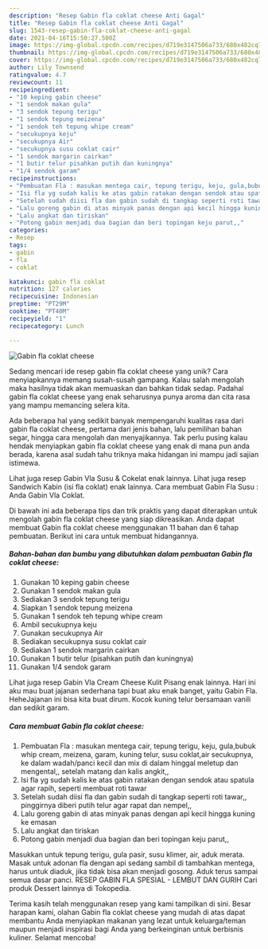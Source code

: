 ```yaml
---
description: "Resep Gabin fla coklat cheese Anti Gagal"
title: "Resep Gabin fla coklat cheese Anti Gagal"
slug: 1543-resep-gabin-fla-coklat-cheese-anti-gagal
date: 2021-04-16T15:50:27.500Z
image: https://img-global.cpcdn.com/recipes/d719e3147506a733/680x482cq70/gabin-fla-coklat-cheese-foto-resep-utama.jpg
thumbnail: https://img-global.cpcdn.com/recipes/d719e3147506a733/680x482cq70/gabin-fla-coklat-cheese-foto-resep-utama.jpg
cover: https://img-global.cpcdn.com/recipes/d719e3147506a733/680x482cq70/gabin-fla-coklat-cheese-foto-resep-utama.jpg
author: Lily Townsend
ratingvalue: 4.7
reviewcount: 11
recipeingredient:
- "10 keping gabin cheese"
- "1 sendok makan gula"
- "3 sendok tepung terigu"
- "1 sendok tepung meizena"
- "1 sendok teh tepung whipe cream"
- "secukupnya keju"
- "secukupnya Air"
- "secukupnya susu coklat cair"
- "1 sendok margarin cairkan"
- "1 butir telur pisahkan putih dan kuningnya"
- "1/4 sendok garam"
recipeinstructions:
- "Pembuatan Fla : masukan mentega cair, tepung terigu, keju, gula,bubuk whip cream, meizena, garam, kuning telur, susu coklat,air secukupnya, ke dalam wadah/panci kecil dan mix di dalam hinggal meletup dan mengental,, setelah matang dan kalis angkit,,"
- "Isi fla yg sudah kalis ke atas gabin ratakan dengan sendok atau spatula agar rapih, seperti membuat roti tawar"
- "Setelah sudah diisi fla dan gabin sudah di tangkap seperti roti tawar,, pinggirnya diberi putih telur agar rapat dan nempel,,"
- "Lalu goreng gabin di atas minyak panas dengan api kecil hingga kuning ke emasan"
- "Lalu angkat dan tiriskan"
- "Potong gabin menjadi dua bagian dan beri topingan keju parut,,"
categories:
- Resep
tags:
- gabin
- fla
- coklat

katakunci: gabin fla coklat 
nutrition: 127 calories
recipecuisine: Indonesian
preptime: "PT29M"
cooktime: "PT40M"
recipeyield: "1"
recipecategory: Lunch

---
```



![Gabin fla coklat cheese](https://img-global.cpcdn.com/recipes/d719e3147506a733/680x482cq70/gabin-fla-coklat-cheese-foto-resep-utama.jpg)

Sedang mencari ide resep gabin fla coklat cheese yang unik? Cara menyiapkannya memang susah-susah gampang. Kalau salah mengolah maka hasilnya tidak akan memuaskan dan bahkan tidak sedap. Padahal gabin fla coklat cheese yang enak seharusnya punya aroma dan cita rasa yang mampu memancing selera kita.

Ada beberapa hal yang sedikit banyak mempengaruhi kualitas rasa dari gabin fla coklat cheese, pertama dari jenis bahan, lalu pemilihan bahan segar, hingga cara mengolah dan menyajikannya. Tak perlu pusing kalau hendak menyiapkan gabin fla coklat cheese yang enak di mana pun anda berada, karena asal sudah tahu triknya maka hidangan ini mampu jadi sajian istimewa.

Lihat juga resep Gabin Vla Susu &amp; Cokelat enak lainnya. Lihat juga resep Sandwich Kabin (isi fla coklat) enak lainnya. Cara membuat Gabin Fla Susu : Anda Gabin Vla Coklat.


Di bawah ini ada beberapa tips dan trik praktis yang dapat diterapkan untuk mengolah gabin fla coklat cheese yang siap dikreasikan. Anda dapat membuat Gabin fla coklat cheese menggunakan 11 bahan dan 6 tahap pembuatan. Berikut ini cara untuk membuat hidangannya.

<!--inarticleads1-->

##### Bahan-bahan dan bumbu yang dibutuhkan dalam pembuatan Gabin fla coklat cheese:

1. Gunakan 10 keping gabin cheese
1. Gunakan 1 sendok makan gula
1. Sediakan 3 sendok tepung terigu
1. Siapkan 1 sendok tepung meizena
1. Gunakan 1 sendok teh tepung whipe cream
1. Ambil secukupnya keju
1. Gunakan secukupnya Air
1. Sediakan secukupnya susu coklat cair
1. Sediakan 1 sendok margarin cairkan
1. Gunakan 1 butir telur (pisahkan putih dan kuningnya)
1. Gunakan 1/4 sendok garam


Lihat juga resep Gabin Vla Cream Cheese Kulit Pisang enak lainnya. Hari ini aku mau buat jajanan sederhana tapi buat aku enak banget, yaitu Gabin Fla. HeheJajanan ini bisa kita buat dirum. Kocok kuning telur bersamaan vanili dan sedikit garam. 

<!--inarticleads2-->

##### Cara membuat Gabin fla coklat cheese:

1. Pembuatan Fla : masukan mentega cair, tepung terigu, keju, gula,bubuk whip cream, meizena, garam, kuning telur, susu coklat,air secukupnya, ke dalam wadah/panci kecil dan mix di dalam hinggal meletup dan mengental,, setelah matang dan kalis angkit,,
1. Isi fla yg sudah kalis ke atas gabin ratakan dengan sendok atau spatula agar rapih, seperti membuat roti tawar
1. Setelah sudah diisi fla dan gabin sudah di tangkap seperti roti tawar,, pinggirnya diberi putih telur agar rapat dan nempel,,
1. Lalu goreng gabin di atas minyak panas dengan api kecil hingga kuning ke emasan
1. Lalu angkat dan tiriskan
1. Potong gabin menjadi dua bagian dan beri topingan keju parut,,


Masukkan untuk tepung terigu, gula pasir, susu klimer, air, aduk merata. Masak untuk adonan fla dengan api sedang sambil di tambahkan mentega, harus untuk diaduk, jika tidak bisa akan menjadi gosong. Aduk terus sampai semua dasar panci. RESEP GABIN FLA SPESIAL - LEMBUT DAN GURIH Cari produk Dessert lainnya di Tokopedia. 

Terima kasih telah menggunakan resep yang kami tampilkan di sini. Besar harapan kami, olahan Gabin fla coklat cheese yang mudah di atas dapat membantu Anda menyiapkan makanan yang lezat untuk keluarga/teman maupun menjadi inspirasi bagi Anda yang berkeinginan untuk berbisnis kuliner. Selamat mencoba!
